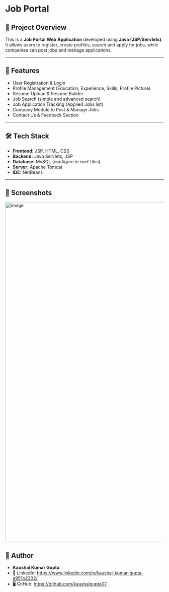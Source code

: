 # Job Portal

## 📌 Project Overview
This is a **Job Portal Web Application** developed using **Java (JSP/Servlets)**.  
It allows users to register, create profiles, search and apply for jobs, while companies can post jobs and manage applications.

---

## 🚀 Features
- User Registration & Login  
- Profile Management (Education, Experience, Skills, Profile Picture)  
- Resume Upload & Resume Builder  
- Job Search (simple and advanced search)  
- Job Application Tracking (Applied Jobs list)  
- Company Module to Post & Manage Jobs  
- Contact Us & Feedback Section  

---

## 🛠️ Tech Stack
- **Frontend:** JSP, HTML, CSS  
- **Backend:** Java Servlets, JSP  
- **Database:** MySQL (configure in `conf` files)  
- **Server:** Apache Tomcat  
- **IDE:** NetBeans  

---

## 📸 Screenshots
<img width="1920" height="1080" alt="image" src="https://github.com/user-attachments/assets/1b1d8a31-5713-48f9-bcab-6f71443a9264" />

## 🙋 Author

- **Kaushal Kumar Gupta**
- 💼 LinkedIn: https://www.linkedin.com/in/kaushal-kumar-gupta-a951b2302/
- 🖥 GitHub: https://github.com/kaushalgupta07


